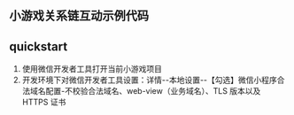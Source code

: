 ## 小游戏关系链互动示例代码

## quickstart
1. 使用微信开发者工具打开当前小游戏项目
2. 开发环境下对微信开发者工具设置：详情--本地设置--【勾选】微信小程序合法域名配置-不校验合法域名、web-view（业务域名）、TLS 版本以及 HTTPS 证书
